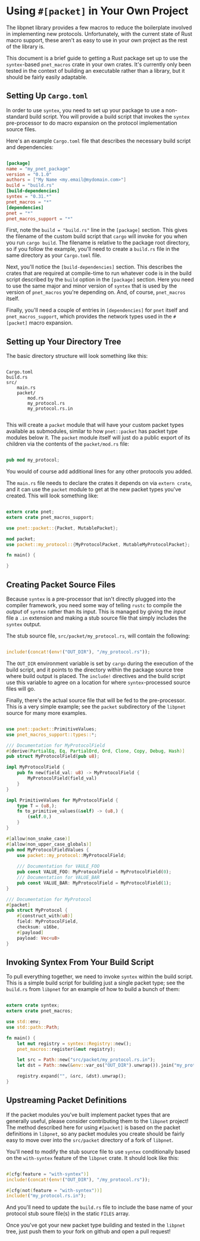 Using `#[packet]` in Your Own Project
=====================================

The libpnet library provides a few macros to reduce the boilerplate involved in
implementing new protocols. Unfortunately, with the current state of Rust macro
support, these aren't as easy to use in your own project as the rest of the
library is.

This document is a brief guide to getting a Rust package set up to use the
`syntex`-based `pnet_macros` crate in your own crates. It's currently only been
tested in the context of building an executable rather than a library, but it
should be fairly easily adaptable.

Setting Up `Cargo.toml`
-----------------------

In order to use `syntex`, you need to set up your package to use a non-standard
build script. You will provide a build script that invokes the `syntex`
pre-processor to do macro expansion on the protocol implementation source files.

Here's an example `Cargo.toml` file that describes the necessary build script
and dependencies:

```toml

[package]
name = "my_pnet_package"
version = "0.1.0"
authors = ["My Name <my.email@mydomain.com>"]
build = "build.rs"
[build-dependencies]
syntex = "0.31.*"
pnet_macros = "*"
[dependencies]
pnet = "*"
pnet_macros_support = "*"

```

First, note the `build = "build.rs"` line in the `[package]` section. This gives
the filename of the custom build script that `cargo` will invoke for you when
you run `cargo build`. The filename is relative to the package root directory,
so if you follow the example, you'll need to create a `build.rs` file in the
same directory as your `Cargo.toml` file.

Next, you'll notice the `[build-dependencies]` section. This describes the
crates that are required at compile-time to run whatever code is in the build
script described by the `build` option in the `[package]` section. Here you need
to use the same major and minor version of `syntex` that is used by the version
of `pnet_macros` you're depending on. And, of course, `pnet_macros` itself.

Finally, you'll need a couple of entries in `[dependencies]` for `pnet` itself
and `pnet_macros_support`, which provides the network types used in the
`#[packet]` macro expansion.

Setting up Your Directory Tree
------------------------------

The basic directory structure will look something like this:

```

Cargo.toml
build.rs
src/
    main.rs
    packet/
        mod.rs
        my_protocol.rs
        my_protocol.rs.in
        
```

This will create a `packet` module that will have your custom packet types
available as submodules, similar to how `pnet::packet` has packet type modules
below it. The `packet` module itself will just do a public export of its
children via the contents of the `packet/mod.rs` file:

```rust

pub mod my_protocol;

```

You would of course add additional lines for any other protocols you added.

The `main.rs` file needs to declare the crates it depends on via `extern crate`,
and it can use the `packet` module to get at the new packet types you've
created. This will look something like:

```rust

extern crate pnet;
extern crate pnet_macros_support;

use pnet::packet::{Packet, MutablePacket};

mod packet;
use packet::my_protocol::{MyProtocolPacket, MutableMyProtocolPacket};

fn main() {

}

```


Creating Packet Source Files
----------------------------

Because `syntex` is a pre-processor that isn't directly plugged into the
compiler framework, you need some way of telling `rustc` to compile the *output*
of `syntex` rather than its input. This is managed by giving the *input* file a
`.in` extension and making a stub source file that simply includes the `syntex`
output.

The stub source file, `src/packet/my_protocol.rs`, will contain the following:

```rust

include!(concat!(env!("OUT_DIR"), "/my_protocol.rs"));

```

The `OUT_DIR` environment variable is set by `cargo` during the execution of the
build script, and it points to the directory within the package source tree
where build output is placed. The `include!` directives and the build script use
this variable to agree on a location for where `syntex`-processed source files
will go.

Finally, there's the actual source file that will be fed to the pre-processor.
This is a very simple example; see the `packet` subdirectory of the `libpnet`
source for many more examples.

```rust

use pnet::packet::PrimitiveValues;
use pnet_macros_support::types::*;

/// Documentation for MyProtocolField
#[derive(PartialEq, Eq, PartialOrd, Ord, Clone, Copy, Debug, Hash)]
pub struct MyProtocolField(pub u8);

impl MyProtocolField {
    pub fn new(field_val: u8) -> MyProtocolField {
        MyProtocolField(field_val)
    }
}

impl PrimitiveValues for MyProtocolField {
    type T = (u8,);
    fn to_primitive_values(&self) -> (u8,) {
        (self.0,)
    }
}

#[allow(non_snake_case)]
#[allow(non_upper_case_globals)]
pub mod MyProtocolFieldValues {
    use packet::my_protocol::MyProtocolField;
    
    /// Documentation for VAULE_FOO
    pub const VALUE_FOO: MyProtocolField = MyProtocolField(0);
    /// Documentation for VALUE_BAR
    pub const VALUE_BAR: MyProtocolField = MyProtocolField(1);
}

/// Documentation for MyProtocol
#[packet]
pub struct MyProtocol {
    #[construct_with(u8)]
    field: MyProtocolField,
    checksum: u16be,
    #[payload]
    payload: Vec<u8>
}

```

Invoking Syntex From Your Build Script
--------------------------------------

To pull everything together, we need to invoke `syntex` within the build script.
This is a simple build script for building just a single packet type; see the
`build.rs` from `libpnet` for an example of how to build a bunch of them:

```rust

extern crate syntex;
extern crate pnet_macros;

use std::env;
use std::path::Path;

fn main() {
    let mut registry = syntex::Registry::new();
    pnet_macros::register(&mut registry);

    let src = Path::new("src/packet/my_protocol.rs.in");
    let dst = Path::new(&env::var_os("OUT_DIR").unwrap()).join("my_protocol.rs");

    registry.expand("", &src, &dst).unwrap();
}

```

Upstreaming Packet Definitions
------------------------------

If the packet modules you've built implement packet types that are generally
useful, please consider contributing them to the `libpnet` project! The method
described here for using `#[packet]` is based on the packet definitions in
`libpnet`, so any packet modules you create should be fairly easy to move over
into the `src/packet` directory of a fork of `libpnet`.

You'll need to modify the stub source file to use `syntex` conditionally based
on the `with-syntex` feature of the `libpnet` crate. It should look like this:

```rust

#[cfg(feature = "with-syntex")]
include!(concat!(env!("OUT_DIR"), "/my_protocol.rs"));

#[cfg(not(feature = "with-syntex"))]
include!("my_protocol.rs.in");

```

And you'll need to update the `build.rs` file to include the base name of your
protocol stub soure file(s) in the static `FILES` array.

Once you've got your new packet type building and tested in the `libpnet` tree,
just push them to your fork on github and open a pull request!
